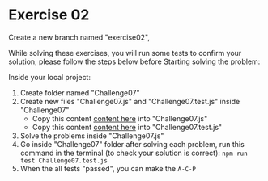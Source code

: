 # Exercise 02

Create a new branch named "exercise02",

While solving these exercises, you will run some tests to confirm your solution, please follow the steps below before Starting solving the problem:

Inside your local project:

1. Create folder named "Challenge07"
2. Create new files "Challenge07.js" and "Challenge07.test.js" inside "Challenge07"
    - Copy this content [content here](https://github.com/LTUC/prep-course-std/blob/master/Day07/ProblemSolving/Challenge07/Challenge07.js) into "Challenge07.js"
	- Copy this content [content here](https://github.com/LTUC/prep-course-std/blob/master/Day07/ProblemSolving/Challenge07/Challenge07.test.js) into "Challenge07.test.js"
3. Solve the problems inside "Challenge07.js"
4. Go inside "Challenge07" folder after solving each problem, run this command in the terminal (to check your solution is correct):
```npm run test Challenge07.test.js```
5. When the all tests "passed", you can make the ``A-C-P`` 